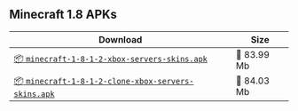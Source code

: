 ## Minecraft 1.8 APKs
| Download | Size |
|----------|------|
| [:package: `minecraft-1-8-1-2-xbox-servers-skins.apk`](https://modscraft.net/en/downloads/5800) | :floppy_disk: 83.99 Mb 
| [:package: `minecraft-1-8-1-2-clone-xbox-servers-skins.apk`](https://modscraft.net/en/downloads/5500) | :floppy_disk: 84.03 Mb 
